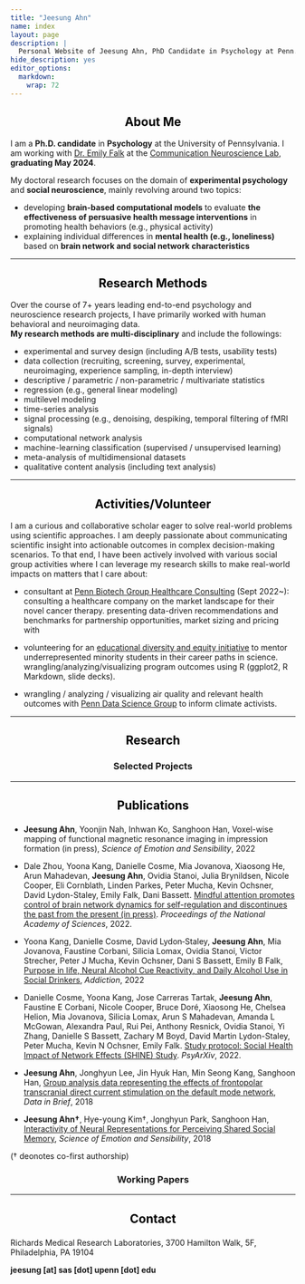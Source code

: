 ```yaml
---
title: "Jeesung Ahn"
name: index
layout: page
description: |
  Personal Website of Jeesung Ahn, PhD Candidate in Psychology at Penn.
hide_description: yes
editor_options: 
  markdown: 
    wrap: 72
---
```


<style type="text/css">
    .page-title {
        position: absolute;
        width: 1px;
        height: 1px;
        margin: -1px;
        border: 0;
        padding: 0;
        clip: rect(0 0 0 0);
        overflow: hidden;
    }
    
    h1, h2, h3 {
  text-align: center;
}

</style>
<h2 class="h1" style="color: rgb(0,0,0)" id="about"> About Me </h2>

I am a **Ph.D. candidate** in **Psychology** at the University of Pennsylvania. I am working with [Dr. Emily Falk](https://www.asc.upenn.edu/people/faculty/emily-falk-phd) at the [Communication Neuroscience Lab](https://www.asc.upenn.edu/research/centers/communication-neuroscience-lab), **graduating May 2024**.

My doctoral research focuses on the domain of **experimental psychology** and **social neuroscience**, mainly revolving around two topics: 

- developing **brain-based computational models** to evaluate **the effectiveness of persuasive health message interventions** in promoting health behaviors (e.g., physical activity) 
- explaining individual differences in **mental health (e.g., loneliness)** based on **brain network and social network characteristics**

---
<h2 class="h2" style="color: rgb(0,0,0)" id="methods summary"> Research Methods  </h2>

Over the course of 7+ years leading end-to-end psychology and neuroscience research projects, I have primarily worked with human behavioral and neuroimaging data. <br /> 
**My research methods are multi-disciplinary** and include the followings: 
- experimental and survey design (including A/B tests, usability tests)
- data collection (recruiting, screening, survey, experimental, neuroimaging, experience sampling, in-depth interview)
- descriptive / parametric / non-parametric / multivariate statistics
- regression (e.g., general linear modeling)
- multilevel modeling
- time-series analysis
- signal processing (e.g., denoising, despiking, temporal filtering of fMRI signals)
- computational network analysis
- machine-learning classification (supervised / unsupervised learning)
- meta-analysis of multidimensional datasets
- qualitative content analysis (including text analysis)

---
<h2 class="h2" style="color: rgb(0,0,0)" id="activities"> Activities/Volunteer  </h2>

I am a curious and collaborative scholar eager to solve real-world problems using scientific approaches. 
I am deeply passionate about communicating scientific insight into actionable outcomes in complex decision-making scenarios. To that end, I have been actively involved with various social group activities where I can leverage my research skills to make real-world impacts on matters that I care about: 

- consultant at [Penn Biotech Group Healthcare Consulting](https://pennbiotechgroup.org/) (Sept 2022~):<br /> 
consulting a healthcare company on the market landscape for their novel cancer therapy. 
presenting data-driven recommendations and benchmarks for
partnership opportunities, market sizing and pricing with 

- volunteering for an [educational diversity and equity initiative](https://web.sas.upenn.edu/dive/) to mentor underrepresented
minority students in their career paths in science. wrangling/analyzing/visualizing program outcomes using R (ggplot2, R
Markdown, slide decks). 

- wrangling / analyzing / visualizing air quality and relevant health outcomes with [Penn Data Science Group](https://penndsg.com/) to inform climate activists.

---
<h2 class="h1" style="color: rgb(0,0,0)" id="research"> Research </h2>
<h3 class="h2">Selected Projects</h3>


---

<h2 class="h1" style="color: rgb(0,0,0)" id="publications">

Publications

</h2>

-   **Jeesung Ahn**, Yoonjin Nah, Inhwan Ko, Sanghoon Han, Voxel-wise
    mapping of functional magnetic resonance imaging in impression
    formation (in press), *Science of Emotion and Sensibility*, 2022

-   Dale Zhou, Yoona Kang, Danielle Cosme, Mia Jovanova, Xiaosong He,
    Arun Mahadevan, **Jeesung Ahn**, Ovidia Stanoi, Julia Brynildsen,
    Nicole Cooper, Eli Cornblath, Linden Parkes, Peter Mucha, Kevin
    Ochsner, David Lydon-Staley, Emily Falk, Dani Bassett. [Mindful
    attention promotes control of brain network dynamics for
    self-regulation and discontinues the past from the present (in
    press)](https://psyarxiv.com/u83my/). *Proceedings of the National
    Academy of Sciences*, 2022.

-   Yoona Kang, Danielle Cosme, David Lydon‐Staley, **Jeesung Ahn**, Mia
    Jovanova, Faustine Corbani, Silicia Lomax, Ovidia Stanoi, Victor
    Strecher, Peter J Mucha, Kevin Ochsner, Dani S Bassett, Emily B
    Falk, [Purpose in life, Neural Alcohol Cue Reactivity, and Daily
    Alcohol Use in Social
    Drinkers](https://onlinelibrary.wiley.com/doi/pdf/10.1111/add.16012),
    *Addiction*, 2022

-   Danielle Cosme, Yoona Kang, Jose Carreras Tartak, **Jeesung Ahn**,
    Faustine E Corbani, Nicole Cooper, Bruce Doré, Xiaosong He, Chelsea
    Helion, Mia Jovanova, Silicia Lomax, Arun S Mahadevan, Amanda L
    McGowan, Alexandra Paul, Rui Pei, Anthony Resnick, Ovidia Stanoi, Yi
    Zhang, Danielle S Bassett, Zachary M Boyd, David Martin
    Lydon-Staley, Peter Mucha, Kevin N Ochsner, Emily Falk. [Study
    protocol: Social Health Impact of Network Effects (SHINE)
    Study](https://psyarxiv.com/cj2nx/). *PsyArXiv*, 2022.

-   **Jeesung Ahn**, Jonghyun Lee, Jin Hyuk Han, Min Seong Kang,
    Sanghoon Han, [Group analysis data representing the effects of
    frontopolar transcranial direct current stimulation on the default
    mode
    network](https://www.sciencedirect.com/science/article/pii/S2352340918310163),
    *Data in Brief*, 2018

-   **Jeesung Ahn†**, Hye-young Kim†, Jonghyun Park, Sanghoon Han,
    [Interactivity of Neural Representations for Perceiving Shared
    Social
    Memory](https://koreascience.kr/article/JAKO201836262560035.pdf),
    *Science of Emotion and Sensibility*, 2018

(† deonotes co-first authorship)

<h3 class="h2">

Working Papers

</h3>

------------------------------------------------------------------------

<h2 class="h1" style="color: rgb(0,0,0)" id="contact-me">

Contact

</h2>

Richards Medical Research Laboratories, 3700 Hamilton Walk, 5F,
Philadelphia, PA 19104

<p class="home-element">

<strong> jeesung [at] sas [dot] upenn [dot] edu</strong>

</p>

<style type="text/css">
  .body-social > ul {
    display: inline-block;
    list-style-type: none;
    margin-bottom: 0;
    overflow: hidden;
    padding: 0;
  }

  .body-social > ul > li {
    float: left;

    /* padding-left: 5px; */
    padding-right: 10px;

    /* display: inline-block; */
  }

  .body-social > ul > li > a {
    display: inline;
    text-align: center;
    font-size: 0.95rem;
    font-weight: 600;
    /*width: 3rem;*/
    /*height: 4rem;*/
    padding: 4px;

    /* line-height: 3rem; */

    text-decoration: none;
    border-width: 1px;
    border-style: solid;
    border-radius: 5px;
    transition: background-color 250ms, color 250ms, text-decoration-color 250ms, border-color 250ms;

    /* border-bottom: none; */
  }

  .body-social > ul > li > a:not(.btn):not(.no-hover) {
    border-color: var(--accent-color);
  }

  .body-social > ul > li > a:hover {
    color: white;
    background-color: var(--accent-color);
    border-radius: 5px;
    padding: 4px;
    transition: background-color 250ms, color 250ms, text-decoration-color 250ms, border-color 250ms;
  }

  .row {
    display: flex;
  }

  .column {
    flex: 50%;
  }

  img.proj-image {
    display: block;
    margin-right: auto;
    padding-right: 20px;
  }
</style>
